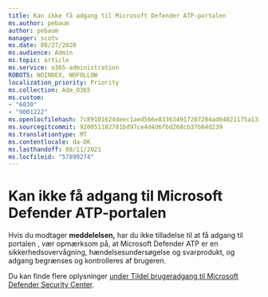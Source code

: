 ```yaml
---
title: Kan ikke få adgang til Microsoft Defender ATP-portalen
ms.author: pebaum
author: pebaum
manager: scotv
ms.date: 08/27/2020
ms.audience: Admin
ms.topic: article
ms.service: o365-administration
ROBOTS: NOINDEX, NOFOLLOW
localization_priority: Priority
ms.collection: Adm_O365
ms.custom:
- "6030"
- "9001222"
ms.openlocfilehash: 7c89101624deec1aed566e833634917207204ad04021175a131a0f14f79317f6
ms.sourcegitcommit: 920051182781bd97ce4d4d6fbd268cb37b84d239
ms.translationtype: MT
ms.contentlocale: da-DK
ms.lasthandoff: 08/11/2021
ms.locfileid: "57899274"
---
```

# <a name="unable-to-access-the-microsoft-defender-atp-portal"></a>Kan ikke få adgang til Microsoft Defender ATP-portalen

Hvis du modtager **meddelelsen,** har du ikke tilladelse til at få adgang til portalen , vær opmærksom på, at Microsoft Defender ATP er en sikkerhedsovervågning, hændelsesundersøgelse og svarprodukt, og adgang begrænses og kontrolleres af brugeren. 

Du kan finde flere oplysninger [under Tildel brugeradgang til Microsoft Defender Security Center](https://docs.microsoft.com/windows/threat-protection/windows-defender-atp/assign-portal-access-windows-defender-advanced-threat-protection).